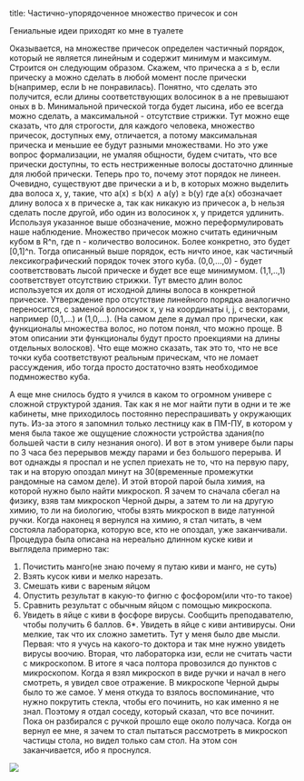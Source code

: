 title: Частично-упорядоченное множество причесок и сон

Гениальные идеи приходят ко мне в туалете

Оказывается, на множестве причесок определен частичный порядок, который не является линейным и содержит минимум и максимум. Строится он следующим образом. Скажем, что прическа a ≤ b, если прическу a можно сделать в любой момент после прически b(например, если b не понравилась). Понятно, что сделать это получится, если длины соответствующих волосинок в a не превышают оных в b. Минимальной прической тогда будет лысина, ибо ее всегда можно сделать, а максимальной - отсутствие стрижки. Тут можно еще сказать, что для строгости, для каждого человека, множество причесок, доступных ему, отличается, а потому максимальная прическа и меньшие ее будут разными множествами. Но это уже вопрос формализации, не умаляя общности, будем считать, что все прически доступны, то есть нестриженные волосы достаточно длинные для любой прически.
Теперь про то, почему этот порядок не линеен. Очевидно, существуют две прически a и b, в которых можно выделить два волоса x, y, такие, что
a(x) ≤ b(x) ∧ a(y) ≥ b(y)
где a(x) обозначает длину волоса x в прическе а, так как никакую из причесок a, b нельзя сделать после другой, ибо один из волосинок x, y придется удлинить.
Используя указанное выше обозначение, можно переформулировать наше наблюдение. Множество причесок можно считать единичным кубом в R^n, где n - количество волосинок. Более конкретно, это будет [0,1]^n. Тогда описанный выше порядок, есть ничто иное, как частичный лексикографический порядок точек этого куба. (0,0,...,0) - будет соответствовать лысой прическе и будет все еще минимумом. (1,1,..,1) соответствует отсутствию стрижки. Тут вместо длин волос используется их доля от исходной длины волоса в конкретной прическе. Утверждение про отсутствие линейного порядка аналогично переносится, с заменой волосинок x, y на координаты i, j, с векторами, например (0,1,...) и (1,0,...).
(На самом деле я думал про прически, как функционалы множества волос, но потом понял, что можно проще. В этом описании эти функционалы будут просто проекциями на длины отдельных волосков).
Что еще можно сказать, так это то, что не все точки куба соответствуют реальным прическам, что не ломает рассуждения, ибо тогда просто достаточно взять необходимое подмножество куба.

А еще мне снилось будто я учился в каком то огромном универе с сложной структурой здания. Так как я не мог найти пути в одни и те же кабинеты, мне приходилось постоянно переспрашивать у окружающих путь. Из-за этого я запомнил только лестницу как в ПМ-ПУ, в котором у меня была такое же ощущение сложности устройства здания(по большей части в силу незнания оного). И вот в этом универе были пары по 3 часа без перерывов между парами и без большого перерыва. И вот однажды я проспал и не успел приехать не то, что на первую пару, так и на вторую опоздал минут на 30(временные промежутки рандомные на самом деле). И этой второй парой была химия, на которой нужно было найти микроскоп. Я зачем то сначала сбегал на физику, взяв там микроскоп Черной дыры, а затем то ли на другую химию, то ли на биологию, чтобы взять микроскоп в виде латунной ручки. Когда наконец я вернулся на химию, я стал читать, в чем состояла лабораторка, которую все, кто не опоздал, уже заканчивали. Процедура была описана на нереально длинном куске киви и выглядела примерно так:
1. Почистить манго(не знаю почему я путаю киви и манго, не суть)
2. Взять кусок киви и мелко нарезать.
3. Смешать киви с вареным яйцом
4. Опустить результат в какую-то фигню с фосфором(или что-то такое)
5. Сравнить результат с обычным яйцом с помощью микроскопа.
6. Увидеть в яйце с киви в фосфоре вирусы. Сообщить преподавателю, чтобы получить 6 баллов.
6*. Увидеть в яйце с киви антивирусы. Они мелкие, так что их сложно заметить.
Тут у меня было две мысли. Первая: что я учусь на какого-то доктора и так мне нужно увидеть вирусы воочию. Вторая, что лабораторка изи, если не считать части с микроскопом. В итоге я часа полтора провозился до пунктов с микроскопом. Когда я взял микроскоп в виде ручки и начал в него смотреть, я увидел свое отражение. В микроскопе Черной дыры было то же самое. У меня откуда то взялось воспоминание, что нужно покрутить стекла, чтобы его починить, но как именно я не знал. Поэтому я отдал соседу, который сказал, что все починит. Пока он разбирался с ручкой прошло еще около получаса. Когда он вернул ее мне, я зачем то стал пытаться рассмотреть в микроскоп частицы стола, но видел только сам стол. На этом сон заканчивается, ибо я проснулся.

![](/static/img/cwp3a7rSBqo.jpg)
